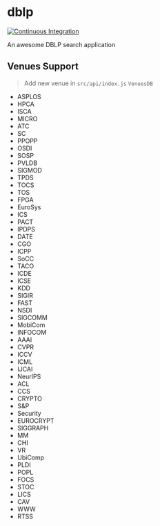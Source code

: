 # dblp

[![Continuous Integration](https://github.com/sabertazimi/dblp/actions/workflows/ci.yml/badge.svg)](https://github.com/sabertazimi/dblp/actions/workflows/ci.yml)

An awesome DBLP search application

## Venues Support

> Add new venue in `src/api/index.js` `VenuesDB`

- ASPLOS
- HPCA
- ISCA
- MICRO
- ATC
- SC
- PPOPP
- OSDI
- SOSP
- PVLDB
- SIGMOD
- TPDS
- TOCS
- TOS
- FPGA
- EuroSys
- ICS
- PACT
- IPDPS
- DATE
- CGO
- ICPP
- SoCC
- TACO
- ICDE
- ICSE
- KDD
- SIGIR
- FAST
- NSDI
- SIGCOMM
- MobiCom
- INFOCOM
- AAAI
- CVPR
- ICCV
- ICML
- IJCAI
- NeurIPS
- ACL
- CCS
- CRYPTO
- S&P
- Security
- EUROCRYPT
- SIGGRAPH
- MM
- CHI
- VR
- UbiComp
- PLDI
- POPL
- FOCS
- STOC
- LICS
- CAV
- WWW
- RTSS
